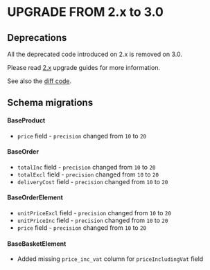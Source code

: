 UPGRADE FROM 2.x to 3.0
=======================

## Deprecations

All the deprecated code introduced on 2.x is removed on 3.0.

Please read [2.x](https://github.com/sonata-project/ecommerce/tree/2.x) upgrade guides for more information.

See also the [diff code](https://github.com/sonata-project/ecommerce/compare/2.x...3.0.0).

## Schema migrations

#### BaseProduct
- `price` field - `precision` changed from `10` to `20`

#### BaseOrder
- `totalInc` field - `precision` changed from `10` to `20`
- `totalExcl` field - `precision` changed from `10` to `20`
- `deliveryCost` field - `precision` changed from `10` to `20`

#### BaseOrderElement
- `unitPriceExcl` field - `precision` changed from `10` to `20`
- `unitPriceInc` field - `precision` changed from `10` to `20`
- `price` field - `precision` changed from `10` to `20`

#### BaseBasketElement
- Added missing `price_inc_vat` column for `priceIncludingVat` field
